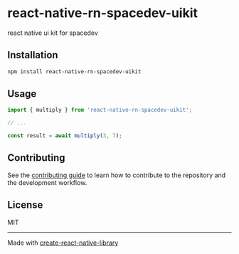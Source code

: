 # react-native-rn-spacedev-uikit

react native ui kit for spacedev

## Installation

```sh
npm install react-native-rn-spacedev-uikit
```

## Usage


```js
import { multiply } from 'react-native-rn-spacedev-uikit';

// ...

const result = await multiply(3, 7);
```


## Contributing

See the [contributing guide](CONTRIBUTING.md) to learn how to contribute to the repository and the development workflow.

## License

MIT

---

Made with [create-react-native-library](https://github.com/callstack/react-native-builder-bob)
